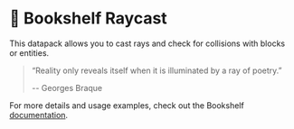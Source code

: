 # 🔦 Bookshelf Raycast

This datapack allows you to cast rays and check for collisions with blocks or entities.

> “Reality only reveals itself when it is illuminated by a ray of poetry.”
>
> -- Georges Braque

For more details and usage examples, check out the Bookshelf [documentation](https://docs.mcbookshelf.dev/en/latest/modules/raycast.html).
